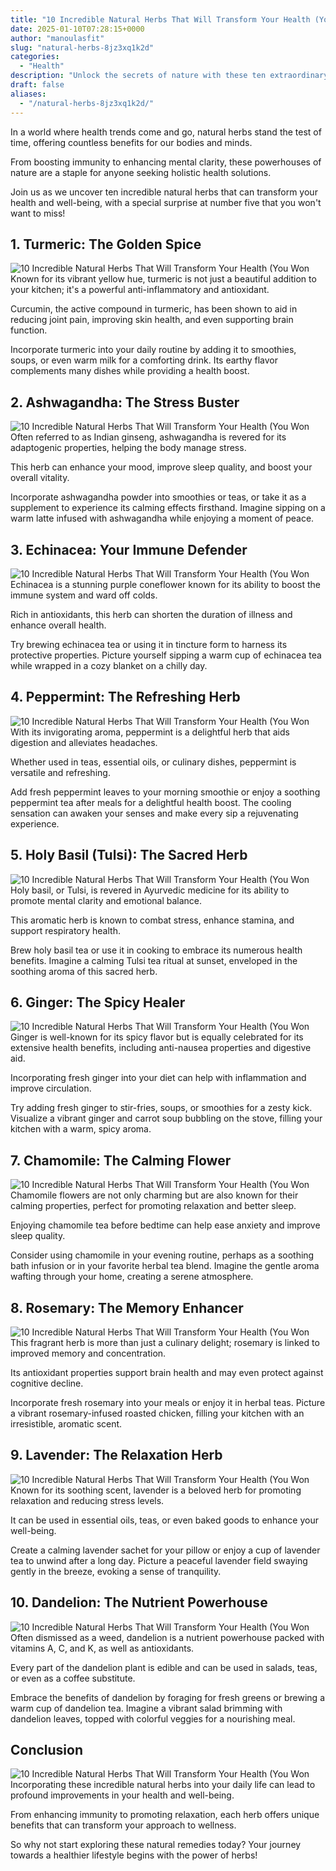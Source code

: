 ```yaml
---
title: "10 Incredible Natural Herbs That Will Transform Your Health (You Won't Believe #5!)"
date: 2025-01-10T07:28:15+0000
author: "manoulasfit"
slug: "natural-herbs-8jz3xq1k2d"
categories:
  - "Health"
description: "Unlock the secrets of nature with these ten extraordinary herbs that can elevate your health to new heights. From boosting immunity to enhancing mental clarity, these powerful plants are game-changers. And wait until you discover the mind-blowing benefits of #5—it's a herbal superstar you won't want to miss!"
draft: false
aliases:
  - "/natural-herbs-8jz3xq1k2d/"
---
```

In a world where health trends come and go, natural herbs stand the test of time, offering countless benefits for our bodies and minds.

From boosting immunity to enhancing mental clarity, these powerhouses of nature are a staple for anyone seeking holistic health solutions. 

Join us as we uncover ten incredible natural herbs that can transform your health and well-being, with a special surprise at number five that you won't want to miss!

## 1. Turmeric: The Golden Spice
![10 Incredible Natural Herbs That Will Transform Your Health (You Won](/10-incredible-natural-herbs-that-will-transform-your-health-you-wont-believe-5-1.-turmeric-the-golden-spice.webp)Known for its vibrant yellow hue, turmeric is not just a beautiful addition to your kitchen; it's a powerful anti-inflammatory and antioxidant.

Curcumin, the active compound in turmeric, has been shown to aid in reducing joint pain, improving skin health, and even supporting brain function. 

Incorporate turmeric into your daily routine by adding it to smoothies, soups, or even warm milk for a comforting drink. Its earthy flavor complements many dishes while providing a health boost.

## 2. Ashwagandha: The Stress Buster
![10 Incredible Natural Herbs That Will Transform Your Health (You Won](/10-incredible-natural-herbs-that-will-transform-your-health-you-wont-believe-5-2.-ashwagandha-the-stress-buster.webp)Often referred to as Indian ginseng, ashwagandha is revered for its adaptogenic properties, helping the body manage stress.

This herb can enhance your mood, improve sleep quality, and boost your overall vitality. 

Incorporate ashwagandha powder into smoothies or teas, or take it as a supplement to experience its calming effects firsthand. Imagine sipping on a warm latte infused with ashwagandha while enjoying a moment of peace.

## 3. Echinacea: Your Immune Defender
![10 Incredible Natural Herbs That Will Transform Your Health (You Won](/10-incredible-natural-herbs-that-will-transform-your-health-you-wont-believe-5-3.-echinacea-your-immune-defender.webp)Echinacea is a stunning purple coneflower known for its ability to boost the immune system and ward off colds.

Rich in antioxidants, this herb can shorten the duration of illness and enhance overall health. 

Try brewing echinacea tea or using it in tincture form to harness its protective properties. Picture yourself sipping a warm cup of echinacea tea while wrapped in a cozy blanket on a chilly day.

## 4. Peppermint: The Refreshing Herb
![10 Incredible Natural Herbs That Will Transform Your Health (You Won](/10-incredible-natural-herbs-that-will-transform-your-health-you-wont-believe-5-4.-peppermint-the-refreshing-herb.webp)With its invigorating aroma, peppermint is a delightful herb that aids digestion and alleviates headaches.

Whether used in teas, essential oils, or culinary dishes, peppermint is versatile and refreshing. 

Add fresh peppermint leaves to your morning smoothie or enjoy a soothing peppermint tea after meals for a delightful health boost. The cooling sensation can awaken your senses and make every sip a rejuvenating experience.

## 5. Holy Basil (Tulsi): The Sacred Herb
![10 Incredible Natural Herbs That Will Transform Your Health (You Won](/10-incredible-natural-herbs-that-will-transform-your-health-you-wont-believe-5-5.-holy-basil-tulsi-the-sacred-herb.webp)Holy basil, or Tulsi, is revered in Ayurvedic medicine for its ability to promote mental clarity and emotional balance.

This aromatic herb is known to combat stress, enhance stamina, and support respiratory health. 

Brew holy basil tea or use it in cooking to embrace its numerous health benefits. Imagine a calming Tulsi tea ritual at sunset, enveloped in the soothing aroma of this sacred herb.

## 6. Ginger: The Spicy Healer
![10 Incredible Natural Herbs That Will Transform Your Health (You Won](/10-incredible-natural-herbs-that-will-transform-your-health-you-wont-believe-5-6.-ginger-the-spicy-healer.webp)Ginger is well-known for its spicy flavor but is equally celebrated for its extensive health benefits, including anti-nausea properties and digestive aid.

Incorporating fresh ginger into your diet can help with inflammation and improve circulation. 

Try adding fresh ginger to stir-fries, soups, or smoothies for a zesty kick. Visualize a vibrant ginger and carrot soup bubbling on the stove, filling your kitchen with a warm, spicy aroma.

## 7. Chamomile: The Calming Flower
![10 Incredible Natural Herbs That Will Transform Your Health (You Won](/10-incredible-natural-herbs-that-will-transform-your-health-you-wont-believe-5-7.-chamomile-the-calming-flower.webp)Chamomile flowers are not only charming but are also known for their calming properties, perfect for promoting relaxation and better sleep.

Enjoying chamomile tea before bedtime can help ease anxiety and improve sleep quality. 

Consider using chamomile in your evening routine, perhaps as a soothing bath infusion or in your favorite herbal tea blend. Imagine the gentle aroma wafting through your home, creating a serene atmosphere.

## 8. Rosemary: The Memory Enhancer
![10 Incredible Natural Herbs That Will Transform Your Health (You Won](/10-incredible-natural-herbs-that-will-transform-your-health-you-wont-believe-5-8.-rosemary-the-memory-enhancer.webp)This fragrant herb is more than just a culinary delight; rosemary is linked to improved memory and concentration.

Its antioxidant properties support brain health and may even protect against cognitive decline. 

Incorporate fresh rosemary into your meals or enjoy it in herbal teas. Picture a vibrant rosemary-infused roasted chicken, filling your kitchen with an irresistible, aromatic scent.

## 9. Lavender: The Relaxation Herb
![10 Incredible Natural Herbs That Will Transform Your Health (You Won](/10-incredible-natural-herbs-that-will-transform-your-health-you-wont-believe-5-9.-lavender-the-relaxation-herb.webp)Known for its soothing scent, lavender is a beloved herb for promoting relaxation and reducing stress levels.

It can be used in essential oils, teas, or even baked goods to enhance your well-being. 

Create a calming lavender sachet for your pillow or enjoy a cup of lavender tea to unwind after a long day. Picture a peaceful lavender field swaying gently in the breeze, evoking a sense of tranquility.

## 10. Dandelion: The Nutrient Powerhouse
![10 Incredible Natural Herbs That Will Transform Your Health (You Won](/10-incredible-natural-herbs-that-will-transform-your-health-you-wont-believe-5-10.-dandelion-the-nutrient-powerhouse.webp)Often dismissed as a weed, dandelion is a nutrient powerhouse packed with vitamins A, C, and K, as well as antioxidants.

Every part of the dandelion plant is edible and can be used in salads, teas, or even as a coffee substitute. 

Embrace the benefits of dandelion by foraging for fresh greens or brewing a warm cup of dandelion tea. Imagine a vibrant salad brimming with dandelion leaves, topped with colorful veggies for a nourishing meal.

## Conclusion
![10 Incredible Natural Herbs That Will Transform Your Health (You Won](/10-incredible-natural-herbs-that-will-transform-your-health-you-wont-believe-5-conclusion.webp)Incorporating these incredible natural herbs into your daily life can lead to profound improvements in your health and well-being.

From enhancing immunity to promoting relaxation, each herb offers unique benefits that can transform your approach to wellness. 

So why not start exploring these natural remedies today? Your journey towards a healthier lifestyle begins with the power of herbs!